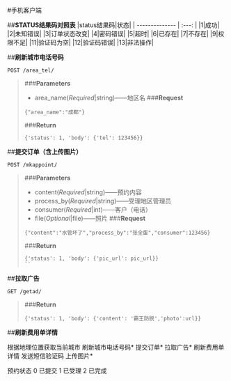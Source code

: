 #手机客户端

##**STATUS结果码对照表**
|status结果码|状态|
| --------------  | :---: |
|1|成功|
|2|未知错误|
|3|订单状态改变|
|4|密码错误|
|5|超时|
|6|已存在|
|7|不存在|
|9|权限不足|
|11|验证码为空|
|12|验证码错误|
|13|非法操作|

##**刷新城市电话号码**
```
POST /area_tel/
```
>###**Parameters**
>*   area_name(_Required_|string)——地区名
>###**Request**
>```
>{"area_name":"成都"}
>```
>###**Return**
>```
>{'status': 1, 'body': {'tel': 123456}}
>```

##**提交订单（含上传图片）**
```
POST /mkappoint/
```
>###**Parameters**
>*   content(_Required_|string)——预约内容
>*   process_by(_Required_|string)——受理地区管理员
>*   consumer(_Required_|int)——客户（电话）
>*   file(_Optional_|file)——照片
>###**Request**
>```
>{"content":"水管坏了","process_by":"张全蛋","consumer":123456}
>```
>###**Return**
>```
>{'status': 1, 'body': {'pic_url': pic_url}}
>``

##**拉取广告**
```
GET /getad/
```
>###**Return**
>```
>{'status': 1, 'body': {'content': '霸王防脱','photo':url}}
>```


##**刷新费用单详情**




根据地理位置获取当前城市
刷新城市电话号码*
提交订单*
拉取广告*
刷新费用单详情
发送短信验证码
上传图片*

预约状态
0   已提交
1   已受理
2   已完成
